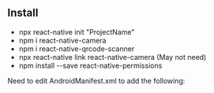 ## Install
* npx react-native init "ProjectName"
* npm i react-native-camera
* npm i react-native-qrcode-scanner
* npx react-native link react-native-camera (May not need)
* npm install --save react-native-permissions

Need to edit AndroidManifest.xml to add the following:
 
##### <uses-permission android:name="android.permission.CAMERA" />
##### <uses-permission android:name="android.permission.ACCESS_WIFI_STATE" />
##### <uses-permission android:name="android.permission.WRITE_EXTERNAL_STORAGE" /> 
##### <uses-permission android:name="android.permission.VIBRATE"/>